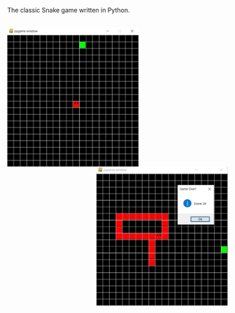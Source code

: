 The classic Snake game written in Python. 
<br><br>
<p float="left" align = "center">
  <img style = "float: left;" src = "images/SnakeStarting.PNG" width = "300">
  <img style = "float: right;" src = "images/SnakeRanIntoTail.PNG" width = "300">
</p>
 

 

